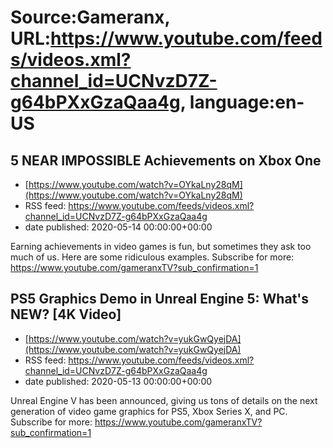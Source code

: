 # Source:Gameranx, URL:https://www.youtube.com/feeds/videos.xml?channel_id=UCNvzD7Z-g64bPXxGzaQaa4g, language:en-US

## 5 NEAR IMPOSSIBLE Achievements on Xbox One
 - [https://www.youtube.com/watch?v=OYkaLny28qM](https://www.youtube.com/watch?v=OYkaLny28qM)
 - RSS feed: https://www.youtube.com/feeds/videos.xml?channel_id=UCNvzD7Z-g64bPXxGzaQaa4g
 - date published: 2020-05-14 00:00:00+00:00

Earning achievements in video games is fun, but sometimes they ask too much of us. Here are some ridiculous examples.
Subscribe for more: https://www.youtube.com/gameranxTV?sub_confirmation=1

## PS5 Graphics Demo in Unreal Engine 5: What's NEW? [4K Video]
 - [https://www.youtube.com/watch?v=yukGwQyejDA](https://www.youtube.com/watch?v=yukGwQyejDA)
 - RSS feed: https://www.youtube.com/feeds/videos.xml?channel_id=UCNvzD7Z-g64bPXxGzaQaa4g
 - date published: 2020-05-13 00:00:00+00:00

Unreal Engine V has been announced, giving us tons of details on the next generation of video game graphics for PS5, Xbox Series X, and PC.
Subscribe for more: https://www.youtube.com/gameranxTV?sub_confirmation=1

